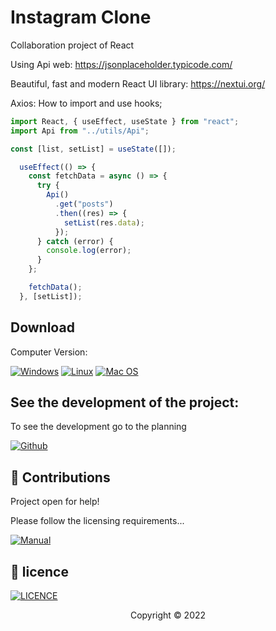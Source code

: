 # Instagram Clone

Collaboration project of React

Using Api web:
https://jsonplaceholder.typicode.com/

Beautiful, fast and modern React UI library:
https://nextui.org/

Axios:
How to import and use hooks;
```javascript
import React, { useEffect, useState } from "react";
import Api from "../utils/Api";

const [list, setList] = useState([]);

  useEffect(() => {
    const fetchData = async () => {
      try {
        Api()
          .get("posts")
          .then((res) => {
            setList(res.data);
          });
      } catch (error) {
        console.log(error);
      }
    };

    fetchData();
  }, [setList]);
```

## Download

Computer Version:

[![Windows](https://img.shields.io/badge/Windows-0078D6?style=for-the-badge&logo=windows&logoColor=white)](https://github.com/seu-usuario/seu-repositorio/releases)
[![Linux](https://img.shields.io/badge/Linux-FF6600?style=for-the-badge&logo=linux&logoColor=white)](https://github.com/seu-usuario/seu-repositorio/releases)
[![Mac OS](https://img.shields.io/badge/mac%20os-000000?style=for-the-badge&logo=macos&logoColor=F0F0F0)](https://github.com/seu-usuario/seu-repositorio/releases)

## See the development of the project:

To see the development go to the planning

[![Github](https://img.shields.io/badge/GitHub-100000?style=for-the-badge&logo=github&logoColor=white)](https://github.com/Web-Practice-in-Group/Instagram-clone)


## 🤝 Contributions

Project open for help!

Please follow the licensing requirements...

[![Manual](https://img.shields.io/badge/Manual-999999?style=for-the-badge&logo=BookStack&logoColor=white
)](https://github.com/Web-Practice-in-Group/Instagram-clone#readme)

## 🔖 licence
[![LICENCE](https://img.shields.io/badge/Custom_GPL_3.0-E58080?style=for-the-badge&logo=bookstack&logoColor=white)](https://github.com/Web-Practice-in-Group/Instagram-clone)

<p align="center">Copyright © 2022</p>